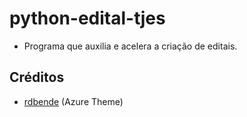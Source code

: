 # python-edital-tjes
- Programa que auxilia e acelera a criação de editais.

## Créditos
- [rdbende](https://github.com/rdbende) (Azure Theme)